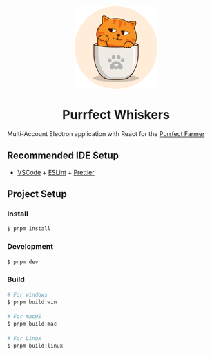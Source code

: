 <p align="center"><a href="https://t.me/purrfect_community" target="_blank"><img src="resources/icon.png" width="192" alt="Purrfect Logo"></a></p>

<h1 align="center">Purrfect Whiskers</h1>

Multi-Account Electron application with React for the [Purrfect Farmer](https://github.com/purrfect-farmer/purrfect-farmer)


## Recommended IDE Setup

- [VSCode](https://code.visualstudio.com/) + [ESLint](https://marketplace.visualstudio.com/items?itemName=dbaeumer.vscode-eslint) + [Prettier](https://marketplace.visualstudio.com/items?itemName=esbenp.prettier-vscode)

## Project Setup

### Install

```bash
$ pnpm install
```

### Development

```bash
$ pnpm dev
```

### Build

```bash
# For windows
$ pnpm build:win

# For macOS
$ pnpm build:mac

# For Linux
$ pnpm build:linux
```
